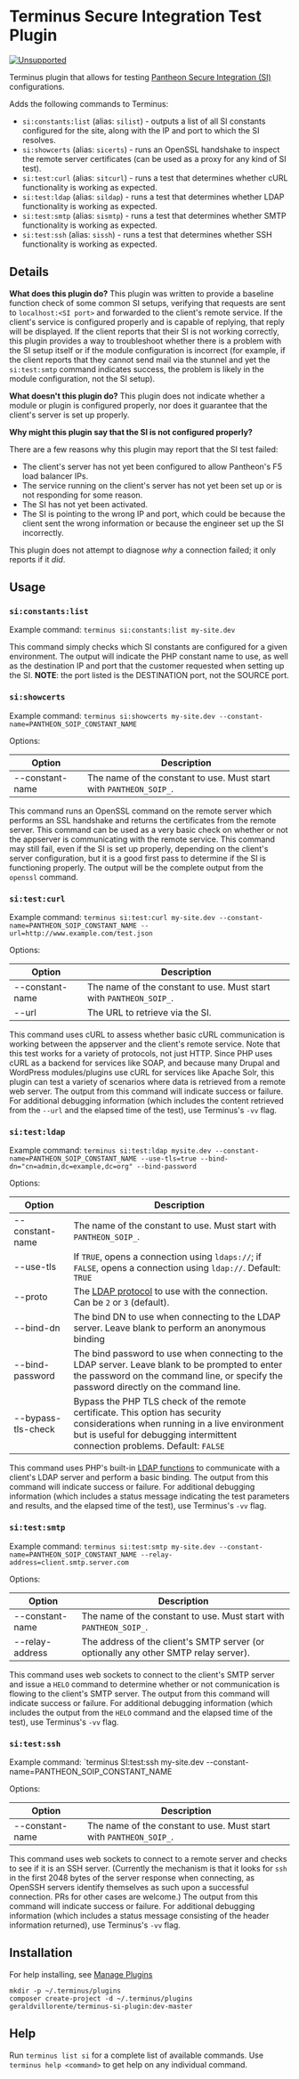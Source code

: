# Terminus Secure Integration Test Plugin

[![Unsupported](https://img.shields.io/badge/Pantheon-Unsupported-yellow?logo=pantheon&color=FFDC28)](https://pantheon.io/docs/oss-support-levels#unsupported)

Terminus plugin that allows for testing [Pantheon Secure Integration (SI)](https://docs.pantheon.io/guides/secure-development/secure-integration/) configurations.

Adds the following commands to Terminus:

* `si:constants:list` (alias: `silist`) - outputs a list of all SI constants configured for the site, along with the IP and port to which the SI resolves.
* `si:showcerts` (alias: `sicerts`) - runs an OpenSSL handshake to inspect the remote server certificates (can be used as a proxy for any kind of SI test).
* `si:test:curl` (alias: `sitcurl`) - runs a test that determines whether cURL functionality is working as expected.
* `si:test:ldap` (alias: `sildap`) - runs a test that determines whether LDAP functionality is working as expected.
* `si:test:smtp` (alias: `sismtp`) - runs a test that determines whether SMTP functionality is working as expected.
* `si:test:ssh` (alias: `sissh`) - runs a test that determines whether SSH functionality is working as expected.

## Details

**What does this plugin do?** This plugin was written to provide a baseline function check of some common SI setups, verifying that requests are sent to `localhost:<SI port>` and forwarded to the client's remote service. If the client's service is configured properly and is capable of replying, that reply will be displayed. If the client reports that their SI is not working correctly, this plugin provides a way to troubleshoot whether there is a problem with the SI setup itself or if the module configuration is incorrect (for example, if the client reports that they cannot send mail via the stunnel and yet the `si:test:smtp` command indicates success, the problem is likely in the module configuration, not the SI setup).

**What doesn't this plugin do?** This plugin does not indicate whether a module or plugin is configured properly, nor does it guarantee that the client's server is set up properly.

**Why might this plugin say that the SI is not configured properly?**

There are a few reasons why this plugin may report that the SI test failed:

* The client's server has not yet been configured to allow Pantheon's F5 load balancer IPs.
* The service running on the client's server has not yet been set up or is not responding for some reason.
* The SI has not yet been activated.
* The SI is pointing to the wrong IP and port, which could be because the client sent the wrong information or because the engineer set up the SI incorrectly.

This plugin does not attempt to diagnose _why_ a connection failed; it only reports if it _did_.

## Usage

### `si:constants:list`

Example command: `terminus si:constants:list my-site.dev`

This command simply checks which SI constants are configured for a given environment. The output will indicate the PHP constant name to use, as well as the destination IP and port that the customer requested when setting up the SI. **NOTE**: the port listed is the DESTINATION port, not the SOURCE port.

### `si:showcerts`

Example command: `terminus si:showcerts my-site.dev --constant-name=PANTHEON_SOIP_CONSTANT_NAME`

Options:

| Option          | Description                                                         |
|-----------------|---------------------------------------------------------------------|
| --constant-name | The name of the constant to use. Must start with `PANTHEON_SOIP_`.  |

This command runs an OpenSSL command on the remote server which performs an SSL handshake and returns the certificates from the remote server. This command can be used as a very basic check on whether or not the appserver is communicating with the remote service. This command may still fail, even if the SI is set up properly, depending on the client's server configuration, but it is a good first pass to determine if the SI is functioning properly. The output will be the complete output from the `openssl` command.

### `si:test:curl`

Example command: `terminus si:test:curl my-site.dev --constant-name=PANTHEON_SOIP_CONSTANT_NAME --url=http://www.example.com/test.json`

Options:

| Option          | Description                                                         |
|-----------------|---------------------------------------------------------------------|
| --constant-name | The name of the constant to use. Must start with `PANTHEON_SOIP_`.  |
| --url           | The URL to retrieve via the SI.                                    |

This command uses cURL to assess whether basic cURL communication is working between the appserver and the client's remote service. Note that this test works for a variety of protocols, not just HTTP. Since PHP uses cURL as a backend for services like SOAP, and because many Drupal and WordPress modules/plugins use cURL for services like Apache Solr, this plugin can test a variety of scenarios where data is retrieved from a remote web server. The output from this command will indicate success or failure. For additional debugging information (which includes the content retrieved from the `--url` and the elapsed time of the test), use Terminus's `-vv` flag.

### `si:test:ldap`

Example command: `terminus si:test:ldap mysite.dev --constant-name=PANTHEON_SOIP_CONSTANT_NAME --use-tls=true --bind-dn="cn=admin,dc=example,dc=org" --bind-password`

Options:

| Option          | Description                                                                                                                                                                              |
|--------------------|------------------------------------------------------------------------------------------------------------------------------------------------------------------------------------------|
| --constant-name    | The name of the constant to use. Must start with `PANTHEON_SOIP_`.                                                                                                                       |
| --use-tls          | If `TRUE`, opens a connection using `ldaps://`; if `FALSE`, opens a connection using `ldap://`. Default: `TRUE`                                                                          |
| --proto            | The [LDAP protocol](http://php.net/manual/en/function.ldap-set-option.php) to use with the connection. Can be `2` or `3` (default).                                                     |
| --bind-dn          | The bind DN to use when connecting to the LDAP server. Leave blank to perform an anonymous binding                                                                                       |
| --bind-password    | The bind password to use when connecting to the LDAP server. Leave blank to be prompted to enter the password on the command line, or specify the password directly on the command line. |
| --bypass-tls-check | Bypass the PHP TLS check of the remote certificate. This option has security considerations when running in a live environment but is useful for debugging intermittent connection problems. Default: `FALSE` |

This command uses PHP's built-in [LDAP functions](http://php.net/manual/en/book.ldap.php) to communicate with a client's LDAP server and perform a basic binding. The output from this command will indicate success or failure. For additional debugging information (which includes a status message indicating the test parameters and results, and the elapsed time of the test), use Terminus's `-vv` flag.

### `si:test:smtp`

Example command: `terminus si:test:smtp my-site.dev --constant-name=PANTHEON_SOIP_CONSTANT_NAME --relay-address=client.smtp.server.com`

Options:

| Option          | Description                                                                          |
|-----------------|--------------------------------------------------------------------------------------|
| --constant-name | The name of the constant to use. Must start with `PANTHEON_SOIP_`.                   |
| --relay-address | The address of the client's SMTP server (or optionally any other SMTP relay server). |

This command uses web sockets to connect to the client's SMTP server and issue a `HELO` command to determine whether or not communication is flowing to the client's SMTP server. The output from this command will indicate success or failure. For additional debugging information (which includes the output from the `HELO` command and the elapsed time of the test), use Terminus's `-vv` flag.

### `si:test:ssh`

Example command: `terminus SI:test:ssh my-site.dev --constant-name=PANTHEON_SOIP_CONSTANT_NAME

Options:

| Option          | Description                                                        |
|-----------------|--------------------------------------------------------------------|
| --constant-name | The name of the constant to use. Must start with `PANTHEON_SOIP_`. |

This command uses web sockets to connect to a remote server and checks to see if it is an SSH server. (Currently the mechanism is that it looks for `ssh` in the first 2048 bytes of the server response when connecting, as OpenSSH servers identify themselves as such upon a successful connection. PRs for other cases are welcome.) The output from this command will indicate success or failure. For additional debugging information (which includes a status message consisting of the header information returned), use Terminus's `-vv` flag.

## Installation
For help installing, see [Manage Plugins](https://pantheon.io/docs/terminus/plugins/)

```
mkdir -p ~/.terminus/plugins
composer create-project -d ~/.terminus/plugins geraldvillorente/terminus-si-plugin:dev-master
```

## Help

Run `terminus list si` for a complete list of available commands. Use `terminus help <command>` to get help on any individual command.
